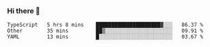 ### Hi there 👋

<!--
**adroaldopagliari/adroaldopagliari** is a ✨ _special_ ✨ repository because its `README.md` (this file) appears on your GitHub profile.

Here are some ideas to get you started:

- 🔭 I’m currently working on ...
- 🌱 I’m currently learning ...
- 👯 I’m looking to collaborate on ...
- 🤔 I’m looking for help with ...
- 💬 Ask me about ...
- 📫 How to reach me: ...
- 😄 Pronouns: ...
- ⚡ Fun fact: ...
-->

<!--START_SECTION:waka-->
```text
TypeScript   5 hrs 8 mins    █████████████████████▓░░░   86.37 % 
Other        35 mins         ██▒░░░░░░░░░░░░░░░░░░░░░░   09.91 % 
YAML         13 mins         █░░░░░░░░░░░░░░░░░░░░░░░░   03.67 % 
```
<!--END_SECTION:waka-->
